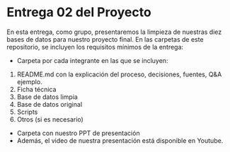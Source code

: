 # Entrega 02 del Proyecto

En esta entrega, como grupo, presentaremos la limpieza de nuestras diez bases de datos para nuestro proyecto final. En las carpetas de este repositorio, se incluyen los requisitos mínimos de la entrega:

* Carpeta por cada integrante en las que se incluyen: 
1. README.md con la explicación del proceso, decisiones, fuentes, Q&A ejemplo.
1. Ficha técnica
1. Base de datos limpia
1. Base de datos original
1. Scripts
1. Otros (si es necesario)
* Carpeta con nuestro PPT de presentación 
* Además, el video de nuestra presentación está disponible en Youtube.
